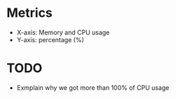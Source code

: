 # Metrics
* X-axis: Memory and CPU usage
* Y-axis: percentage (%)

# TODO
* Exmplain why we got more than 100% of CPU usage
